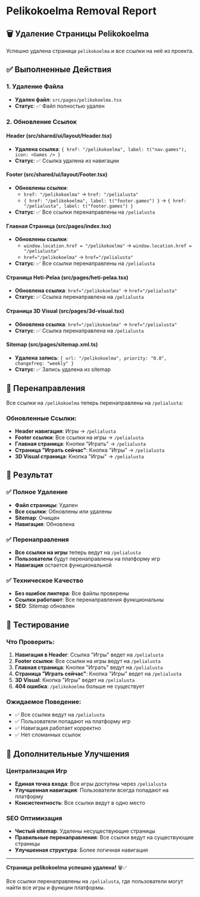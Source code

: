 # Pelikokoelma Removal Report

## 🗑️ Удаление Страницы Pelikokoelma

Успешно удалена страница `pelikokoelma` и все ссылки на неё из проекта.

## ✅ Выполненные Действия

### 1. Удаление Файла

- **Удален файл**: `src/pages/pelikokoelma.tsx`
- **Статус**: ✅ Файл полностью удален

### 2. Обновление Ссылок

#### Header (src/shared/ui/layout/Header.tsx)

- **Удалена ссылка**: `{ href: "/pelikokoelma", label: t("nav.games"), icon: <Games /> }`
- **Статус**: ✅ Ссылка удалена из навигации

#### Footer (src/shared/ui/layout/Footer.tsx)

- **Обновлены ссылки**:
  - `href: "/pelikokoelma"` → `href: "/pelialusta"`
  - `{ href: "/pelikokoelma", label: t("footer.games") }` → `{ href: "/pelialusta", label: t("footer.games") }`
- **Статус**: ✅ Все ссылки перенаправлены на `/pelialusta`

#### Главная Страница (src/pages/index.tsx)

- **Обновлены ссылки**:
  - `window.location.href = "/pelikokoelma"` → `window.location.href = "/pelialusta"`
  - `href="/pelikokoelma"` → `href="/pelialusta"`
- **Статус**: ✅ Все ссылки перенаправлены на `/pelialusta`

#### Страница Heti-Pelaa (src/pages/heti-pelaa.tsx)

- **Обновлена ссылка**: `href="/pelikokoelma"` → `href="/pelialusta"`
- **Статус**: ✅ Ссылка перенаправлена на `/pelialusta`

#### Страница 3D Visual (src/pages/3d-visual.tsx)

- **Обновлена ссылка**: `href="/pelikokoelma"` → `href="/pelialusta"`
- **Статус**: ✅ Ссылка перенаправлена на `/pelialusta`

#### Sitemap (src/pages/sitemap.xml.ts)

- **Удалена запись**: `{ url: "/pelikokoelma", priority: "0.8", changefreq: "weekly" }`
- **Статус**: ✅ Запись удалена из sitemap

## 🔄 Перенаправления

Все ссылки на `/pelikokoelma` теперь перенаправлены на `/pelialusta`:

### Обновленные Ссылки:

- **Header навигация**: Игры → `/pelialusta`
- **Footer ссылки**: Все ссылки на игры → `/pelialusta`
- **Главная страница**: Кнопки "Играть" → `/pelialusta`
- **Страница "Играть сейчас"**: Кнопка "Игры" → `/pelialusta`
- **3D Visual страница**: Кнопка "Игры" → `/pelialusta`

## 🎯 Результат

### ✅ Полное Удаление

- **Файл страницы**: Удален
- **Все ссылки**: Обновлены или удалены
- **Sitemap**: Очищен
- **Навигация**: Обновлена

### ✅ Перенаправления

- **Все ссылки на игры** теперь ведут на `/pelialusta`
- **Пользователи** будут перенаправлены на платформу игр
- **Навигация** остается функциональной

### ✅ Техническое Качество

- **Без ошибок линтера**: Все файлы проверены
- **Ссылки работают**: Все перенаправления функциональны
- **SEO**: Sitemap обновлен

## 📱 Тестирование

### Что Проверить:

1. **Навигация в Header**: Ссылка "Игры" ведет на `/pelialusta`
2. **Footer ссылки**: Все ссылки на игры ведут на `/pelialusta`
3. **Главная страница**: Кнопки "Играть" ведут на `/pelialusta`
4. **Страница "Играть сейчас"**: Кнопка "Игры" ведет на `/pelialusta`
5. **3D Visual**: Кнопка "Игры" ведет на `/pelialusta`
6. **404 ошибка**: `/pelikokoelma` больше не существует

### Ожидаемое Поведение:

- ✅ Все ссылки ведут на `/pelialusta`
- ✅ Пользователи попадают на платформу игр
- ✅ Навигация работает корректно
- ✅ Нет сломанных ссылок

## 🚀 Дополнительные Улучшения

### Централизация Игр

- **Единая точка входа**: Все игры доступны через `/pelialusta`
- **Улучшенная навигация**: Пользователи всегда попадают на платформу
- **Консистентность**: Все ссылки ведут в одно место

### SEO Оптимизация

- **Чистый sitemap**: Удалены несуществующие страницы
- **Правильные перенаправления**: Все ссылки ведут на существующие страницы
- **Улучшенная структура**: Более логичная навигация

---

**Страница pelikokoelma успешно удалена!** 🗑️✅

Все ссылки перенаправлены на `/pelialusta`, где пользователи могут найти все игры и функции платформы.
